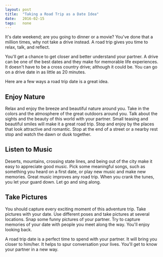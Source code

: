 ```yaml
---
layout: post
title:  "Taking a Road Trip as a Date Idea"
date:   2016-02-15
tags:   none
---
```


It's date weekend; are you going to dinner or a movie? You've done that a 
million times, why not take a drive instead. A road trip gives you time
to relax, talk, and reflect.

You'll get a chance to get closer and better understand your partner. A drive 
can be one of the best dates and they make for memorable life experiences. It 
doesn't have to be a cross country drive; although it could be. You can go on 
a drive date in as little as 20 minutes.

Here are a few ways a road trip date is a great idea.

## Enjoy Nature

Relax and enjoy the breeze and beautiful nature around you. Take in the colors 
and the atmosphere of the great outdoors around you. Talk about the sights and 
the beauty of this world with your partner. Small teasing and beautiful smiles 
will make it a great road trip. Stop and enjoy by the places that look 
attractive and romantic. Stop at the end of a street or a nearby rest stop and 
watch the dawn or dusk together.

## Listen to Music

Deserts, mountains, crossing state lines, and being out of the city make it easy 
to appreciate good music. Pick some meaningful songs, such as something you 
heard on a first date, or play new music and make new memories. Great music 
improves any road trip. When you crank the tunes, you let your guard down. Let 
go and sing along.

## Take Pictures

You should capture every exciting moment of this adventure trip. Take pictures 
with your date. Use different poses and take pictures at several locations. Snap 
some funny pictures of your partner. Try to capture memories of your date with 
people you meet along the way. You'll enjoy looking back.

A road trip date is a perfect time to spend with your partner. It will bring you 
closer to him/her. It helps to spur conversation your lives. You'll get to know
your partner in a new way.